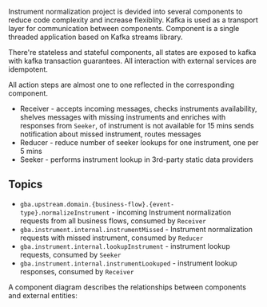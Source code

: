 
Instrument normalization project is devided into several components to reduce code complexity and increase flexiblity. Kafka is used as a transport layer for communication between components. Component is a single threaded application based on Kafka streams library.

There're stateless and stateful components, all states are exposed to kafka with kafka transaction guarantees. All interaction with external services are idempotent.

All action steps are almost one to one reflected in the corresponding component.

* Receiver - accepts incoming messages, checks instruments availability, shelves messages with missing instruments and enriches with responses from `Seeker`, of instrument is not available for 15 mins sends notification about missed instrument, routes messages
* Reducer - reduce number of seeker lookups for one instrument, one per 5 mins
* Seeker - performs instrument lookup in 3rd-party static data providers

## Topics

* `gba.upstream.domain.{business-flow}.{event-type}.normalizeInstrument` - incoming Instrument normalization requests from all business flows, consumed by `Receiver`
* `gba.instrument.internal.instrumentMissed` - Instrument normalization requests with missed instrument, consumed by `Reducer`
* `gba.instrument.internal.lookupInstrument` - instrument lookup requests, consumed by `Seeker`
* `gba.instrument.internal.instrumentLookuped` - instrument lookup responses, consumed by `Receiver`

A component diagram describes the relationships between components and external entities:
